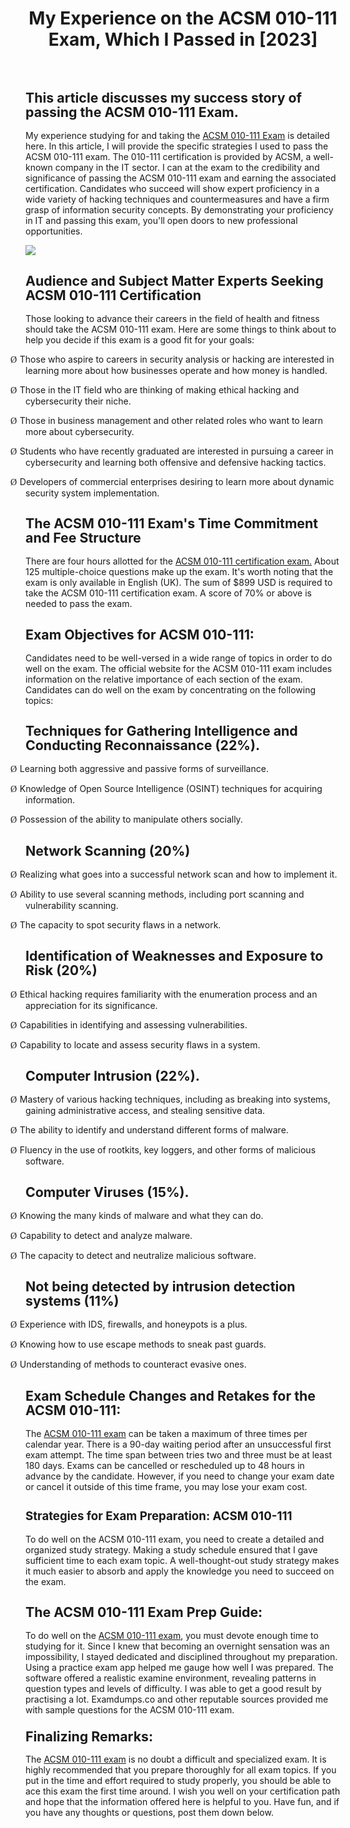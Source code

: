 <h1 class="MsoTitle" style="text-align: center;" align="center"><strong style="mso-bidi-font-weight: normal;">My Experience on the ACSM 010-111 Exam, Which I Passed in [2023]</strong></h1><p class="MsoNormal">&nbsp;</p><h2 class="MsoNormal"><strong style="mso-bidi-font-weight: normal;"><span style="font-size: 16.0pt; line-height: 107%;">This article discusses my success story of passing the ACSM 010-111 Exam.</span></strong></h2><p class="MsoNormal">My experience studying for and taking the <a href="https://www.examdumps.co/010-111-exam-dumps.html">ACSM 010-111 Exam</a> is detailed here. In this article, I will provide the specific strategies I used to pass the ACSM 010-111 exam. The 010-111 certification is provided by ACSM, a well-known company in the IT sector. I can at the exam to the credibility and significance of passing the ACSM 010-111 exam and earning the associated certification. Candidates who succeed will show expert proficiency in a wide variety of hacking techniques and countermeasures and have a firm grasp of information security concepts. By demonstrating your proficiency in IT and passing this exam, you'll open doors to new professional opportunities.</p><p class="MsoNormal"><img src="https://www.examdumps.co//images/banners/big-sale-20-percent-discount-offer-examdumps.jpg"></p><h2 class="MsoNormal"><strong style="mso-bidi-font-weight: normal;"><span style="font-size: 16.0pt; line-height: 107%;">Audience and Subject Matter Experts Seeking ACSM 010-111 Certification</span></strong></h2><p class="MsoNormal">Those looking to advance their careers in the field of health and fitness should take the ACSM 010-111 exam. Here are some things to think about to help you decide if this exam is a good fit for your goals:</p><p class="MsoListParagraphCxSpFirst" style="text-indent: -.25in; mso-list: l6 level1 lfo1;"><!-- [if !supportLists]--><span style="font-family: Wingdings; mso-fareast-font-family: Wingdings; mso-bidi-font-family: Wingdings;"><span style="mso-list: Ignore;">&Oslash;<span style="font: 7.0pt 'Times New Roman';">&nbsp; </span></span></span><!--[endif]-->Those who aspire to careers in security analysis or hacking are interested in learning more about how businesses operate and how money is handled.</p><p class="MsoListParagraphCxSpMiddle" style="text-indent: -.25in; mso-list: l6 level1 lfo1;"><!-- [if !supportLists]--><span style="font-family: Wingdings; mso-fareast-font-family: Wingdings; mso-bidi-font-family: Wingdings;"><span style="mso-list: Ignore;">&Oslash;<span style="font: 7.0pt 'Times New Roman';">&nbsp; </span></span></span><!--[endif]-->Those in the IT field who are thinking of making ethical hacking and cybersecurity their niche.</p><p class="MsoListParagraphCxSpMiddle" style="text-indent: -.25in; mso-list: l6 level1 lfo1;"><!-- [if !supportLists]--><span style="font-family: Wingdings; mso-fareast-font-family: Wingdings; mso-bidi-font-family: Wingdings;"><span style="mso-list: Ignore;">&Oslash;<span style="font: 7.0pt 'Times New Roman';">&nbsp; </span></span></span><!--[endif]-->Those in business management and other related roles who want to learn more about cybersecurity.</p><p class="MsoListParagraphCxSpMiddle" style="text-indent: -.25in; mso-list: l6 level1 lfo1;"><!-- [if !supportLists]--><span style="font-family: Wingdings; mso-fareast-font-family: Wingdings; mso-bidi-font-family: Wingdings;"><span style="mso-list: Ignore;">&Oslash;<span style="font: 7.0pt 'Times New Roman';">&nbsp; </span></span></span><!--[endif]-->Students who have recently graduated are interested in pursuing a career in cybersecurity and learning both offensive and defensive hacking tactics.</p><p class="MsoListParagraphCxSpLast" style="text-indent: -.25in; mso-list: l6 level1 lfo1;"><!-- [if !supportLists]--><span style="font-family: Wingdings; mso-fareast-font-family: Wingdings; mso-bidi-font-family: Wingdings;"><span style="mso-list: Ignore;">&Oslash;<span style="font: 7.0pt 'Times New Roman';">&nbsp; </span></span></span><!--[endif]-->Developers of commercial enterprises desiring to learn more about dynamic security system implementation.</p><h2 class="MsoNormal"><strong style="mso-bidi-font-weight: normal;"><span style="font-size: 16.0pt; line-height: 107%;">The ACSM 010-111 Exam's Time Commitment and Fee Structure</span></strong></h2><p class="MsoNormal">There are four hours allotted for the <a href="https://www.examdumps.co/acsm-cpt-exam-dumps.html">ACSM 010-111 certification exam.</a> About 125 multiple-choice questions make up the exam. It's worth noting that the exam is only available in English (UK). The sum of $899 USD is required to take the ACSM 010-111 certification exam. A score of 70% or above is needed to pass the exam.</p><h2 class="MsoNormal"><strong style="mso-bidi-font-weight: normal;"><span style="font-size: 16.0pt; line-height: 107%;">Exam Objectives for ACSM 010-111:</span></strong></h2><p class="MsoNormal">Candidates need to be well-versed in a wide range of topics in order to do well on the exam. The official website for the ACSM 010-111 exam includes information on the relative importance of each section of the exam. Candidates can do well on the exam by concentrating on the following topics:</p><h2 class="MsoNormal"><strong style="mso-bidi-font-weight: normal;"><span style="font-size: 16.0pt; line-height: 107%;">Techniques for Gathering Intelligence and Conducting Reconnaissance (22%).</span></strong></h2><p class="MsoListParagraphCxSpFirst" style="text-indent: -.25in; mso-list: l5 level1 lfo7;"><!-- [if !supportLists]--><span style="font-family: Wingdings; mso-fareast-font-family: Wingdings; mso-bidi-font-family: Wingdings;"><span style="mso-list: Ignore;">&Oslash;<span style="font: 7.0pt 'Times New Roman';">&nbsp; </span></span></span><!--[endif]-->Learning both aggressive and passive forms of surveillance.</p><p class="MsoListParagraphCxSpMiddle" style="text-indent: -.25in; mso-list: l5 level1 lfo7;"><!-- [if !supportLists]--><span style="font-family: Wingdings; mso-fareast-font-family: Wingdings; mso-bidi-font-family: Wingdings;"><span style="mso-list: Ignore;">&Oslash;<span style="font: 7.0pt 'Times New Roman';">&nbsp; </span></span></span><!--[endif]-->Knowledge of Open Source Intelligence (OSINT) techniques for acquiring information.</p><p class="MsoListParagraphCxSpLast" style="text-indent: -.25in; mso-list: l5 level1 lfo7;"><!-- [if !supportLists]--><span style="font-family: Wingdings; mso-fareast-font-family: Wingdings; mso-bidi-font-family: Wingdings;"><span style="mso-list: Ignore;">&Oslash;<span style="font: 7.0pt 'Times New Roman';">&nbsp; </span></span></span><!--[endif]-->Possession of the ability to manipulate others socially.</p><h2 class="MsoNormal"><strong style="mso-bidi-font-weight: normal;"><span style="font-size: 16.0pt; line-height: 107%;">Network Scanning (20%)</span></strong></h2><p class="MsoListParagraphCxSpFirst" style="text-indent: -.25in; mso-list: l2 level1 lfo6;"><!-- [if !supportLists]--><span style="font-family: Wingdings; mso-fareast-font-family: Wingdings; mso-bidi-font-family: Wingdings;"><span style="mso-list: Ignore;">&Oslash;<span style="font: 7.0pt 'Times New Roman';">&nbsp; </span></span></span><!--[endif]-->Realizing what goes into a successful network scan and how to implement it.</p><p class="MsoListParagraphCxSpMiddle" style="text-indent: -.25in; mso-list: l2 level1 lfo6;"><!-- [if !supportLists]--><span style="font-family: Wingdings; mso-fareast-font-family: Wingdings; mso-bidi-font-family: Wingdings;"><span style="mso-list: Ignore;">&Oslash;<span style="font: 7.0pt 'Times New Roman';">&nbsp; </span></span></span><!--[endif]-->Ability to use several scanning methods, including port scanning and vulnerability scanning.</p><p class="MsoListParagraphCxSpLast" style="text-indent: -.25in; mso-list: l2 level1 lfo6;"><!-- [if !supportLists]--><span style="font-family: Wingdings; mso-fareast-font-family: Wingdings; mso-bidi-font-family: Wingdings;"><span style="mso-list: Ignore;">&Oslash;<span style="font: 7.0pt 'Times New Roman';">&nbsp; </span></span></span><!--[endif]-->The capacity to spot security flaws in a network.</p><h2 class="MsoNormal"><strong style="mso-bidi-font-weight: normal;"><span style="font-size: 16.0pt; line-height: 107%;">Identification of Weaknesses and Exposure to Risk (20%)</span></strong></h2><p class="MsoListParagraphCxSpFirst" style="text-indent: -.25in; mso-list: l1 level1 lfo5;"><!-- [if !supportLists]--><span style="font-family: Wingdings; mso-fareast-font-family: Wingdings; mso-bidi-font-family: Wingdings;"><span style="mso-list: Ignore;">&Oslash;<span style="font: 7.0pt 'Times New Roman';">&nbsp; </span></span></span><!--[endif]-->Ethical hacking requires familiarity with the enumeration process and an appreciation for its significance.</p><p class="MsoListParagraphCxSpMiddle" style="text-indent: -.25in; mso-list: l1 level1 lfo5;"><!-- [if !supportLists]--><span style="font-family: Wingdings; mso-fareast-font-family: Wingdings; mso-bidi-font-family: Wingdings;"><span style="mso-list: Ignore;">&Oslash;<span style="font: 7.0pt 'Times New Roman';">&nbsp; </span></span></span><!--[endif]-->Capabilities in identifying and assessing vulnerabilities.</p><p class="MsoListParagraphCxSpLast" style="text-indent: -.25in; mso-list: l1 level1 lfo5;"><!-- [if !supportLists]--><span style="font-family: Wingdings; mso-fareast-font-family: Wingdings; mso-bidi-font-family: Wingdings;"><span style="mso-list: Ignore;">&Oslash;<span style="font: 7.0pt 'Times New Roman';">&nbsp; </span></span></span><!--[endif]-->Capability to locate and assess security flaws in a system.</p><h2 class="MsoNormal"><strong style="mso-bidi-font-weight: normal;"><span style="font-size: 16.0pt; line-height: 107%;">Computer Intrusion (22%).</span></strong></h2><p class="MsoListParagraphCxSpFirst" style="text-indent: -.25in; mso-list: l3 level1 lfo4;"><!-- [if !supportLists]--><span style="font-family: Wingdings; mso-fareast-font-family: Wingdings; mso-bidi-font-family: Wingdings;"><span style="mso-list: Ignore;">&Oslash;<span style="font: 7.0pt 'Times New Roman';">&nbsp; </span></span></span><!--[endif]-->Mastery of various hacking techniques, including as breaking into systems, gaining administrative access, and stealing sensitive data.</p><p class="MsoListParagraphCxSpMiddle" style="text-indent: -.25in; mso-list: l3 level1 lfo4;"><!-- [if !supportLists]--><span style="font-family: Wingdings; mso-fareast-font-family: Wingdings; mso-bidi-font-family: Wingdings;"><span style="mso-list: Ignore;">&Oslash;<span style="font: 7.0pt 'Times New Roman';">&nbsp; </span></span></span><!--[endif]-->The ability to identify and understand different forms of malware.</p><p class="MsoListParagraphCxSpLast" style="text-indent: -.25in; mso-list: l3 level1 lfo4;"><!-- [if !supportLists]--><span style="font-family: Wingdings; mso-fareast-font-family: Wingdings; mso-bidi-font-family: Wingdings;"><span style="mso-list: Ignore;">&Oslash;<span style="font: 7.0pt 'Times New Roman';">&nbsp; </span></span></span><!--[endif]-->Fluency in the use of rootkits, key loggers, and other forms of malicious software.</p><h2 class="MsoNormal"><strong style="mso-bidi-font-weight: normal;"><span style="font-size: 16.0pt; line-height: 107%;">Computer Viruses (15%).</span></strong></h2><p class="MsoListParagraphCxSpFirst" style="text-indent: -.25in; mso-list: l0 level1 lfo3;"><!-- [if !supportLists]--><span style="font-family: Wingdings; mso-fareast-font-family: Wingdings; mso-bidi-font-family: Wingdings;"><span style="mso-list: Ignore;">&Oslash;<span style="font: 7.0pt 'Times New Roman';">&nbsp; </span></span></span><!--[endif]-->Knowing the many kinds of malware and what they can do.</p><p class="MsoListParagraphCxSpMiddle" style="text-indent: -.25in; mso-list: l0 level1 lfo3;"><!-- [if !supportLists]--><span style="font-family: Wingdings; mso-fareast-font-family: Wingdings; mso-bidi-font-family: Wingdings;"><span style="mso-list: Ignore;">&Oslash;<span style="font: 7.0pt 'Times New Roman';">&nbsp; </span></span></span><!--[endif]-->Capability to detect and analyze malware.</p><p class="MsoListParagraphCxSpLast" style="text-indent: -.25in; mso-list: l0 level1 lfo3;"><!-- [if !supportLists]--><span style="font-family: Wingdings; mso-fareast-font-family: Wingdings; mso-bidi-font-family: Wingdings;"><span style="mso-list: Ignore;">&Oslash;<span style="font: 7.0pt 'Times New Roman';">&nbsp; </span></span></span><!--[endif]-->The capacity to detect and neutralize malicious software.</p><h2 class="MsoNormal"><strong style="mso-bidi-font-weight: normal;"><span style="font-size: 16.0pt; line-height: 107%;">Not being detected by intrusion detection systems (11%)</span></strong></h2><p class="MsoListParagraphCxSpFirst" style="text-indent: -.25in; mso-list: l4 level1 lfo2;"><!-- [if !supportLists]--><span style="font-family: Wingdings; mso-fareast-font-family: Wingdings; mso-bidi-font-family: Wingdings;"><span style="mso-list: Ignore;">&Oslash;<span style="font: 7.0pt 'Times New Roman';">&nbsp; </span></span></span><!--[endif]-->Experience with IDS, firewalls, and honeypots is a plus.</p><p class="MsoListParagraphCxSpMiddle" style="text-indent: -.25in; mso-list: l4 level1 lfo2;"><!-- [if !supportLists]--><span style="font-family: Wingdings; mso-fareast-font-family: Wingdings; mso-bidi-font-family: Wingdings;"><span style="mso-list: Ignore;">&Oslash;<span style="font: 7.0pt 'Times New Roman';">&nbsp; </span></span></span><!--[endif]-->Knowing how to use escape methods to sneak past guards.</p><p class="MsoListParagraphCxSpLast" style="text-indent: -.25in; mso-list: l4 level1 lfo2;"><!-- [if !supportLists]--><span style="font-family: Wingdings; mso-fareast-font-family: Wingdings; mso-bidi-font-family: Wingdings;"><span style="mso-list: Ignore;">&Oslash;<span style="font: 7.0pt 'Times New Roman';">&nbsp; </span></span></span><!--[endif]-->Understanding of methods to counteract evasive ones.</p><h2 class="MsoNormal"><strong style="mso-bidi-font-weight: normal;"><span style="font-size: 16.0pt; line-height: 107%;">Exam Schedule Changes and Retakes for the ACSM 010-111:</span></strong></h2><p class="MsoNormal">The <a href="https://www.examdumps.co/acsm-exam-dumps.html">ACSM 010-111 exam</a> can be taken a maximum of three times per calendar year. There is a 90-day waiting period after an unsuccessful first exam attempt. The time span between tries two and three must be at least 180 days. Exams can be cancelled or rescheduled up to 48 hours in advance by the candidate. However, if you need to change your exam date or cancel it outside of this time frame, you may lose your exam cost.</p><h2 class="MsoNormal"><strong style="mso-bidi-font-weight: normal;"><span style="font-size: 14.0pt; line-height: 107%;">Strategies for Exam Preparation: ACSM 010-111</span></strong></h2><p class="MsoNormal">To do well on the ACSM 010-111 exam, you need to create a detailed and organized study strategy. Making a study schedule ensured that I gave sufficient time to each exam topic. A well-thought-out study strategy makes it much easier to absorb and apply the knowledge you need to succeed on the exam.</p><h2 class="MsoNormal"><strong style="mso-bidi-font-weight: normal;"><span style="font-size: 16.0pt; line-height: 107%;">The ACSM 010-111 Exam Prep Guide:</span></strong></h2><p class="MsoNormal">To do well on the <a href="https://www.examdumps.co/">ACSM 010-111 exam</a>, you must devote enough time to studying for it. Since I knew that becoming an overnight sensation was an impossibility, I stayed dedicated and disciplined throughout my preparation. Using a practice exam app helped me gauge how well I was prepared. The software offered a realistic examine environment, revealing patterns in question types and levels of difficulty. I was able to get a good result by practising a lot. Examdumps.co and other reputable sources provided me with sample questions for the ACSM 010-111 exam.</p><h3 class="MsoNormal"><strong style="mso-bidi-font-weight: normal;"><span style="font-size: 16.0pt; line-height: 107%;">Finalizing Remarks:</span></strong></h3><p class="MsoNormal">The <a href="https://www.examdumps.co/010-111-exam-dumps.html">ACSM 010-111 exam</a> is no doubt a difficult and specialized exam. It is highly recommended that you prepare thoroughly for all exam topics. If you put in the time and effort required to study properly, you should be able to ace this exam the first time around. I wish you well on your certification path and hope that the information offered here is helpful to you. Have fun, and if you have any thoughts or questions, post them down below.</p>
